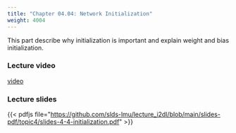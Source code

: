 ```yaml
---
title: "Chapter 04.04: Network Initialization"
weight: 4004
---
```

This part describe why initialization is important and explain weight and bias initialization.   

<!--more-->

### Lecture video

[video](https://drive.google.com/file/d/1G-SNR9by17lhrDhCc6uLripAPVpjUZdc/view?usp=sharing)

### Lecture slides

{{< pdfjs file="https://github.com/slds-lmu/lecture_i2dl/blob/main/slides-pdf/topic4/slides-4-4-initialization.pdf" >}}
